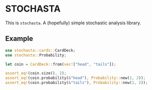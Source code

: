 # STOCHASTA

This is `stochasta`. A (hopefully) simple stochastic analysis library.

## Example

```rust
use stochasta::cards::CardDeck;
use stochasta::Probability;

let coin = CardDeck::from(vec!["head", "tails"]);

assert_eq!(coin.size(), 2);
assert_eq!(coin.probability(&"head"), Probability::new(1, 2));
assert_eq!(coin.probability(&"tails"), Probability::new(1, 2));
```
